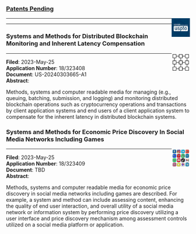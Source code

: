 ### [Patents Pending](https://uspto.gov)

<img src="images/uspto_logo.png" alt="USPTO_Logo" style="width:10%; float: right;">

---

---

### Systems and Methods for Distributed Blockchain Monitoring and Inherent Latency Compensation

<img src="images/blockchain_logo.png" alt="BlockChain_Logo" style="width:10%; float: right;">

---

**Filed**: 2023-May-25\
**Application Number**: 18/323408\
**Document**: US-20240303665-A1\
**Abstract**:

Methods, systems and computer readable media for managing (e.g., queuing, batching, submission, and logging) and monitoring distributed blockchain operations such as cryptocurrency operations and transactions by client application systems and end users of a client application system to compensate for the inherent latency in distributed blockchain systems.

### Systems and Methods for Economic Price Discovery In Social Media Networks Including Games

<img src="images/social_media_logo.png" alt="Social_Media_Logo" style="width:10%; float: right;">

---

**Filed**: 2023-May-25\
**Application Number**: 18/323409\
**Document**: TBD\
**Abstract**:

Methods, systems and computer readable media for economic price discovery in social media
networks including games are described. For example, a system and method can include
assessing content, enhancing the quality of end user interaction, and overall utility of a social
media network or information system by performing price discovery utilizing a user interface
and price discovery mechanism among assessment controls utilized on a social media platform
or application.
